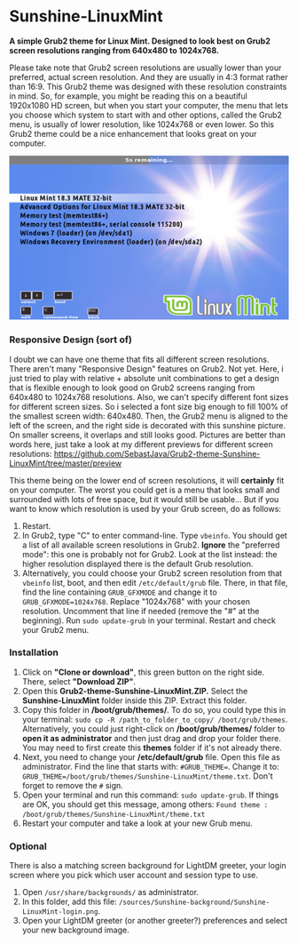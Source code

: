 # Sunshine-LinuxMint
**A simple Grub2 theme for Linux Mint. Designed to look best on Grub2 screen resolutions ranging from 640x480 to 1024x768.**

Please take note that Grub2 screen resolutions are usually lower than your preferred, actual screen resolution. And they are usually in 4:3 format rather than 16:9. This Grub2 theme was designed with these resolution constraints in mind. So, for example, you might be reading this on a beautiful 1920x1080 HD screen, but when you start your computer, the menu that lets you choose which system to start with and other options, called the Grub2 menu, is usually of lower resolution, like 1024x768 or even lower. So this Grub2 theme could be a nice enhancement that looks great on your computer.

![Default view](preview/Preview_800x600.png)

### Responsive Design (sort of)
I doubt we can have one theme that fits all different screen resolutions. There aren't many "Responsive Design" features on Grub2. Not yet. Here, i just tried to play with relative + absolute unit combinations to get a design that is flexible enough to look good on Grub2 screens ranging from 640x480 to 1024x768 resolutions. Also, we can't specify different font sizes for different screen sizes. So i selected a font size big enough to fill 100% of the smallest screen width: 640x480. Then, the Grub2 menu is aligned to the left of the screen, and the right side is decorated with this sunshine picture. On smaller screens, it overlaps and still looks good. Pictures are better than words here, just take a look at my different previews for different screen resolutions: https://github.com/SebastJava/Grub2-theme-Sunshine-LinuxMint/tree/master/preview

This theme being on the lower end of screen resolutions, it will **certainly** fit on your computer. The worst you could get is a menu that looks small and surrounded with lots of free space, but it would still be usable... But if you want to know which resolution is used by your Grub screen, do as follows:
1. Restart.
2. In Grub2, type "C" to enter command-line. Type `vbeinfo`. You should get a list of all available screen resolutions in Grub2. **Ignore** the "preferred mode": this one is probably not for Grub2. Look at the list instead: the higher resolution displayed there is the default Grub resolution.
3. Alternatively, you could choose your Grub2 screen resolution from that `vbeinfo` list, boot, and then edit `/etc/default/grub` file. There, in that file, find the line containing `GRUB_GFXMODE` and change it to `GRUB_GFXMODE=1024x768`. Replace "1024x768" with your chosen resolution. Uncomment that line if needed (remove the "#" at the beginning). Run `sudo update-grub` in your terminal. Restart and check your Grub2 menu.

### Installation
1. Click on **"Clone or download"**, this green button on the right side. There, select **"Download ZIP"**.
2. Open this **Grub2-theme-Sunshine-LinuxMint.ZIP.** Select the **Sunshine-LinuxMint** folder inside this ZIP. Extract this folder.
3. Copy this folder in **/boot/grub/themes/**. To do so, you could type this in your terminal: `sudo cp -R /path_to_folder_to_copy/ /boot/grub/themes`. Alternatively, you could just right-click on **/boot/grub/themes/** folder to **open it as administrator** and then just drag and drop your folder there. You may need to first create this **themes** folder if it's not already there.
4. Next, you need to change your **/etc/default/grub** file. Open this file as administrator. Find the line that starts with: `#GRUB_THEME=`. Change it to: `GRUB_THEME=/boot/grub/themes/Sunshine-LinuxMint/theme.txt`. Don't forget to remove the `#` sign.
5. Open your terminal and run this command: `sudo update-grub`. If things are OK, you should get this message, among others: `Found theme : /boot/grub/themes/Sunshine-LinuxMint/theme.txt`
6. Restart your computer and take a look at your new Grub menu.

### Optional
There is also a matching screen background for LightDM greeter, your login screen where you pick which user account and session type to use.
1. Open `/usr/share/backgrounds/` as administrator.
2. In this folder, add this file: `/sources/Sunshine-background/Sunshine-LinuxMint-login.png`.
3. Open your LightDM greeter (or another greeter?) preferences and select your new background image. 
